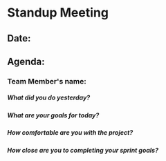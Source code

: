 # Standup Meeting

## Date:

## Agenda:


### Team Member's name:


##### What did you do yesterday?

##### What are your goals for today?

##### How comfortable are you with the project?

##### How close are you to completing your sprint goals?




